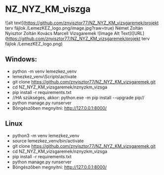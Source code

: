 # NZ_NYZ_KM_viszga
![alt text](https://github.com/znyisztor77/NZ_NYZ_KM_vizsgaremek/projekt terv fájlok
/LemezKEZ_logo.png/image.jpg?raw=true)
Német Zoltán Nyisztor Zoltán Kovács Marcell Vizsgaremek
![Image Alt Text]([URL](https://github.com/znyisztor77/NZ_NYZ_KM_vizsgaremek/projekt terv fájlok
/LemezKEZ_logo.png) 

Windows:
---
- python -m venv lemezkez_venv
- lemezkez_venv\Scripts\activate
- git clone https://github.com/znyisztor77/NZ_NYZ_KM_vizsgaremek.git
- cd NZ_NYZ_KM_vizsgaremek/nznyzkm_vizsga
- pip install -r requirements.txt
- //HA szükséges, akkor: python.exe -m pip install --upgrade pip//
- python manage.py runserver
- Böngészőben megnyitni: http://127.0.0.1:8000/

Linux
---
- python3 -m venv lemezkez_venv
- source lemezkez_venv/bin/activate
- git clone https://github.com/znyisztor77/NZ_NYZ_KM_vizsgaremek.git
- cd NZ_NYZ_KM_vizsgaremek/nznyzkm_vizsga
- pip install -r requirements.txt
- python manage.py runserver
- Böngészőben megnyitni: http://127.0.0.1:8000/



  



















